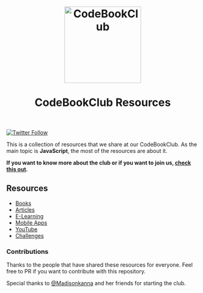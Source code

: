 <h1 align="center">
	<a href="https://github.com/sneyderdev/codebookclub-resources"><img src="https://imgur.com/cOeFGID.png" alt="CodeBookClub" width="200"></a>
	<br>
	<br>
	CodeBookClub Resources
	<br>
	<br>
</h1>

[![Twitter Follow](https://img.shields.io/twitter/follow/codebookclub?logo=twitter&style=for-the-badge)](https://twitter.com/codebookclub)

This is a collection of resources that we share at our CodeBookClub. As the main topic is **JavaScript**, the most of the resources are about it.

**If you want to know more about the club or if you want to join us, [check this out](https://dev.to/madisonkanna/join-our-javascript-book-club-l4k).**

## Resources
- [Books](https://github.com/sneyderdev/codebookclub-resources/blob/master/books/README.md "Books")
- [Articles](https://github.com/sneyderdev/codebookclub-resources/blob/master/articles/README.md "Articles")
- [E-Learning](https://github.com/sneyderdev/codebookclub-resources/blob/master/e-learning/README.md "E-Learning")
- [Mobile Apps](https://github.com/sneyderdev/codebookclub-resources/blob/master/mobile-apps/README.md "Mobile Apps")
- [YouTube](https://github.com/sneyderdev/codebookclub-resources/blob/master/youtube/README.md "YouTube")
- [Challenges](https://github.com/sneyderdev/codebookclub-resources/blob/master/challenges/README.md "Challenges")

### Contributions
Thanks to the people that have shared these resources for everyone. Feel free to PR if you want to contribute with this repository.

Special thanks to [@Madisonkanna](https://twitter.com/Madisonkanna) and her friends for starting the club.
